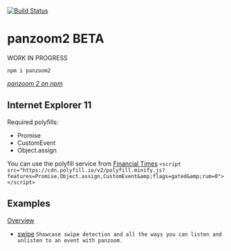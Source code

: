 [![Build Status](https://travis-ci.org/dotnetCarpenter/panzoom2.svg?branch=master)](https://travis-ci.org/dotnetCarpenter/panzoom2)

panzoom2 BETA
=============

WORK IN PROGRESS

```
npm i panzoom2
```
_[panzoom 2 on npm](https://www.npmjs.com/package/panzoom2)_

## Internet Explorer 11

Required polyfills:

- Promise
- CustomEvent
- Object.assign

You can use the polyfill service from [Financial Times](https://polyfill.io/v2/docs/)
`<script src="https://cdn.polyfill.io/v2/polyfill.minify.js?features=Promise,Object.assign,CustomEvent&amp;flags=gated&amp;rum=0"></script>`

## Examples

[Overview](https://dotnetcarpenter.github.io/panzoom2/)

- [swipe](https://dotnetcarpenter.github.io/panzoom2/swipe) `Showcase swipe detection and all the ways you can listen and unlisten to an event with panzoom.`
